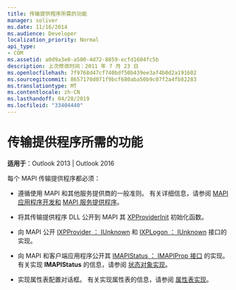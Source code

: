 ```yaml
---
title: 传输提供程序所需的功能
manager: soliver
ms.date: 11/16/2014
ms.audience: Developer
localization_priority: Normal
api_type:
- COM
ms.assetid: a0d9a3e0-a500-4d72-8859-ecfd1604fc5b
description: 上次修改时间：2011 年 7 月 23 日
ms.openlocfilehash: 7f9768d47cf740bdf50b439ee3af4b0d2a191602
ms.sourcegitcommit: 8657170d071f9bcf680aba50b9c07f2a4fb82283
ms.translationtype: MT
ms.contentlocale: zh-CN
ms.lasthandoff: 04/28/2019
ms.locfileid: "33404440"
---
```

# <a name="required-functionality-for-transport-providers"></a>传输提供程序所需的功能

  
  
**适用于**：Outlook 2013 | Outlook 2016 
  
每个 MAPI 传输提供程序都必须：
  
- 遵循使用 MAPI 和其他服务提供商的一般准则。 有关详细信息，请参阅 [MAPI 应用程序开发和](mapi-application-development.md) [MAPI 服务提供程序](mapi-service-providers.md)。
    
- 将其传输提供程序 DLL 公开到 MAPI 其 [XPProviderInit](xpproviderinit.md) 初始化函数。 
    
- 向 MAPI 公开 [IXPProvider ： IUnknown](ixpprovideriunknown.md) 和 [IXPLogon ： IUnknown](ixplogoniunknown.md) 接口的实现。 
    
- 向 MAPI 和客户端应用程序公开其 [IMAPIStatus ： IMAPIProp 接口](imapistatusimapiprop.md) 的实现。 有关实现 **IMAPIStatus** 的信息，请参阅 [状态对象实现](status-object-implementation.md)。 
    
- 实现属性表配置对话框。 有关实现属性表的信息，请参阅 [属性表实现](property-sheet-implementation.md)。
    

